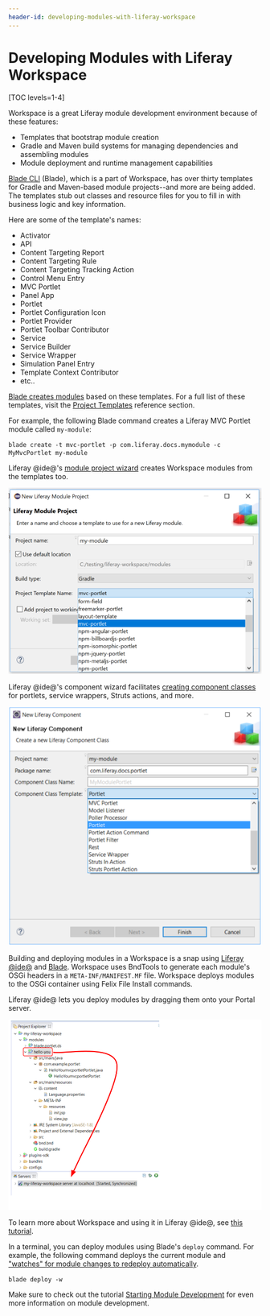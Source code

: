 ```yaml
---
header-id: developing-modules-with-liferay-workspace
---
```


# Developing Modules with Liferay Workspace

[TOC levels=1-4]

Workspace is a great Liferay module development environment because of these
features: 

- Templates that bootstrap module creation
- Gradle and Maven build systems for managing dependencies and assembling
  modules
- Module deployment and runtime management capabilities

[Blade CLI](/docs/7-1/tutorials/-/knowledge_base/t/blade-cli) (Blade), which is
a part of Workspace, has over thirty templates for Gradle and Maven-based module
projects--and more are being added. The templates stub out classes and resource
files for you to fill in with business logic and key information.

Here are some of the template's names:

- Activator
- API
- Content Targeting Report
- Content Targeting Rule
- Content Targeting Tracking Action
- Control Menu Entry
- MVC Portlet
- Panel App
- Portlet
- Portlet Configuration Icon
- Portlet Provider
- Portlet Toolbar Contributor
- Service
- Service Builder
- Service Wrapper
- Simulation Panel Entry
- Template Context Contributor
- etc..

[Blade creates modules](/docs/7-1/tutorials/-/knowledge_base/t/creating-projects-with-blade-cli)
based on these templates. For a full list of these templates, visit the
[Project Templates](/docs/7-1/reference/-/knowledge_base/r/project-templates)
reference section.

For example, the following Blade command creates a Liferay MVC Portlet module
called `my-module`:

    blade create -t mvc-portlet -p com.liferay.docs.mymodule -c MyMvcPortlet my-module

Liferay @ide@'s 
[module project wizard](/docs/7-1/tutorials/-/knowledge_base/t/creating-modules-with-liferay-ide)
creates Workspace modules from the templates too.

![Figure 1: Liferay @ide@ lets developers select templates to stub out modules.](../../../images/improved-tooling-module-wizard.png)

Liferay @ide@'s component wizard facilitates 
[creating component classes](/docs/7-1/tutorials/-/knowledge_base/t/creating-modules-with-liferay-ide#creating-component-classes)
for portlets, service wrappers, Struts actions, and more.

![Figure 2: Liferay @ide@'s component wizard facilitates creating component classes.](../../../images/improved-tooling-component-wizard.png)

Building and deploying modules in a Workspace is a snap using
[Liferay @ide@](/docs/7-1/tutorials/-/knowledge_base/t/deploying-projects-with-liferay-ide)
and
[Blade](/docs/7-1/tutorials/-/knowledge_base/t/deploying-projects-with-blade-cli).
Workspace uses BndTools to generate each module's OSGi headers in a
`META-INF/MANIFEST.MF` file. Workspace deploys modules to the OSGi container
using Felix File Install commands.

Liferay @ide@ lets you deploy modules by dragging them onto your Portal server.

![Figure 3: Liferay @ide@ lets you deploy modules using drag-and-drop.](../../../images/improved-tooling-drag-n-drop-onto-server.png)

To learn more about Workspace and using it in Liferay @ide@, see
[this tutorial](/docs/7-1/tutorials/-/knowledge_base/t/creating-a-liferay-workspace-with-liferay-ide). 

In a terminal, you can deploy modules using Blade's `deploy` command. For
example, the following command deploys the current module and 
["watches" for module changes to redeploy automatically](/docs/7-1/tutorials/-/knowledge_base/t/starting-module-development#redeploying-module-changes-automatically).

    blade deploy -w

Make sure to check out the tutorial
[Starting Module Development](/docs/7-1/tutorials/-/knowledge_base/t/starting-module-development) 
for even more information on module development.
